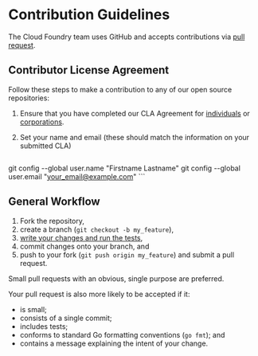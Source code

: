 # Contribution Guidelines

The Cloud Foundry team uses GitHub and accepts contributions via
[pull request](https://help.github.com/articles/using-pull-requests).

## Contributor License Agreement

Follow these steps to make a contribution to any of our open source repositories:

1. Ensure that you have completed our CLA Agreement for
  [individuals](http://www.cloudfoundry.org/individualcontribution.pdf) or
  [corporations](http://www.cloudfoundry.org/corpcontribution.pdf).

1. Set your name and email (these should match the information on your submitted CLA)

    ```shell
git config --global user.name "Firstname Lastname"
git config --global user.email "your_email@example.com"
    ```

## General Workflow

1. Fork the repository,
1. create a branch (`git checkout -b my_feature`),
1. [write your changes and run the tests](DEVELOPMENT.md#testing),
1. commit changes onto your branch, and
1. push to your fork (`git push origin my_feature`) and submit a pull request.

Small pull requests with an obvious, single purpose are preferred.

Your pull request is also more likely to be accepted if it:

* is small;
* consists of a single commit;
* includes tests;
* conforms to standard Go formatting conventions (`go fmt`); and
* contains a message explaining the intent of your change.
